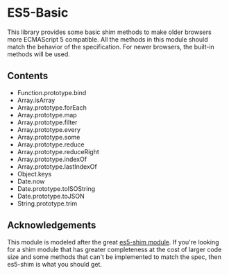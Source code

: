 ES5-Basic
=========

This library provides some basic shim methods to make older browsers more
ECMAScript 5 compatible. All the methods in this module should match the
behavior of the specification. For newer browsers, the built-in methods will
be used.


Contents
--------

* Function.prototype.bind
* Array.isArray
* Array.prototype.forEach
* Array.prototype.map
* Array.prototype.filter
* Array.prototype.every
* Array.prototype.some
* Array.prototype.reduce
* Array.prototype.reduceRight
* Array.prototype.indexOf
* Array.prototype.lastIndexOf
* Object.keys
* Date.now
* Date.prototype.toISOString
* Date.prototype.toJSON
* String.prototype.trim

Acknowledgements
----------------

This module is modeled after the great
[es5-shim module](https://github.com/kriskowal/es5-shim). If you're looking
for a shim module that has greater completeness at the cost of larger code
size and some methods that can't be implemented to match the spec, then
es5-shim is what you should get.